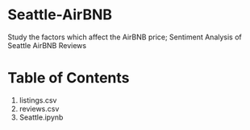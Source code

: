 # Seattle-AirBNB
Study the factors which affect the AirBNB price; Sentiment Analysis of Seattle AirBNB Reviews 
# Table of Contents
1. listings.csv
2. reviews.csv
3. Seattle.ipynb
